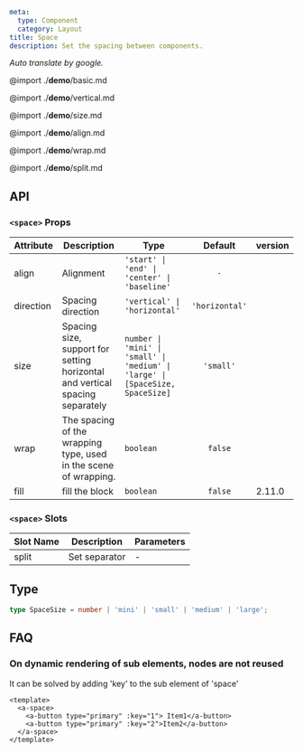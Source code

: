 ```yaml
meta:
  type: Component
  category: Layout
title: Space
description: Set the spacing between components.
```

*Auto translate by google.*

@import ./__demo__/basic.md

@import ./__demo__/vertical.md

@import ./__demo__/size.md

@import ./__demo__/align.md

@import ./__demo__/wrap.md

@import ./__demo__/split.md

## API


### `<space>` Props

|Attribute|Description|Type|Default|version|
|---|---|---|:---:|:---|
|align|Alignment|`'start' \| 'end' \| 'center' \| 'baseline'`|`-`||
|direction|Spacing direction|`'vertical' \| 'horizontal'`|`'horizontal'`||
|size|Spacing size, support for setting horizontal and vertical spacing separately|`number \| 'mini' \| 'small' \| 'medium' \| 'large' \| [SpaceSize, SpaceSize]`|`'small'`||
|wrap|The spacing of the wrapping type, used in the scene of wrapping.|`boolean`|`false`||
|fill|fill the block|`boolean`|`false`|2.11.0|
### `<space>` Slots

|Slot Name|Description|Parameters|
|---|---|---|
|split|Set separator|-|



## Type
```ts
type SpaceSize = number | 'mini' | 'small' | 'medium' | 'large';
```


## FAQ
### On dynamic rendering of sub elements, nodes are not reused
It can be solved by adding 'key' to the sub element of 'space'
```vue
<template>
  <a-space>
    <a-button type="primary" :key="1"> Item1</a-button>
    <a-button type="primary" :key="2">Item2</a-button>
  </a-space>
</template>
```
